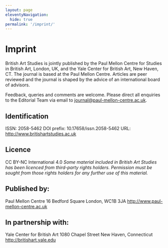 ```yaml
---
layout: page
eleventyNavigation:
  hide: true
permalink: '/imprint/'
---
```

# Imprint
British Art Studies is jointly published by the Paul Mellon Centre for Studies in British Art, London, UK, and the Yale Center for British Art, New Haven, CT. The journal is based at the Paul Mellon Centre. Articles are peer reviewed and the journal is shaped by the advice of an international board of advisors.

Feedback, queries and comments are welcome. Please direct all enquiries to the Editorial Team via email to journal@paul-mellon-centre.ac.uk.

## Identification
ISSN: 2058-5462
DOI prefix: 10.17658/issn.2058-5462
URL: http://www.britishartstudies.ac.uk

## Licence
CC BY-NC International 4.0
*Some material included in British Art Studies has been licenced from third-party rights holders. Permission must be sought from those rights holders for any further use of this material.*


## Published by:
Paul Mellon Centre
16 Bedford Square
London, WC1B 3JA
http://www.paul-mellon-centre.ac.uk

## In partnership with:

Yale Center for British Art
1080 Chapel Street
New Haven, Connecticut
http://britishart.yale.edu
